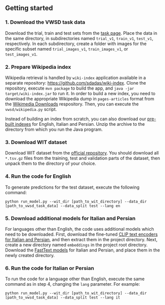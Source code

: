 ## Getting started

### 1. Download the VWSD task data

Download the trial, train and test sets from the [task page](https://raganato.github.io/vwsd/). 
Place the data in the same directory, in subdirectories named `trial_v1`, `train_v1`, `test_v1`, respectively.
In each subdirectory, create a folder with images for the specific subset named `trial_images_v1`, `train_images_v1`, or `test_images_v1`.

### 2. Prepare Wikipedia index

Wikipedia retrieval is handled by `wiki-index` application available in a separate repository: https://github.com/sdadas/wiki-index.
Clone the repository, execute `mvn package` to build the app, and `java -jar target/wiki-index.jar` to run it.
In order to build a new index, you need to download the appropriate Wikipedia dump in `pages-articles` format from the [Wikimedia Downloads](https://dumps.wikimedia.org/) respository.
Then, you can execute the `vwsd/wikipedia.py` script.

Instead of building an index from scratch, you can also download our [pre-built indexes](https://1drv.ms/u/c/71e57b049afd0d97/EYsDLJf-ykRKjsBsIyS-gvAB1RmvbFe_LumC1xPJWubESw?e=N2ptLe) for English, Italian and Persian.
Unzip the archive to the directory from which you run the Java program.

### 3. Download WIT dataset

Download WIT dataset from the [official repository](https://github.com/google-research-datasets/wit/blob/main/DATA.md).
You should download all `*.tsv.gz` files from the training, test and validation parts of the dataset, then unpack them to the directory of your choice.

### 4. Run the code for English

To generate predictions for the test dataset, execute the following command:

```shell
python run_model.py --wit_dir [path_to_wit_directory] --data_dir [path_to_vwsd_task_data] --data_split test --lang en
```

### 5. Download additional models for Italian and Persian

For languages other than English, the code uses additional models which need to be downloaded. 
First, download the fine-tuned [CLIP text encoders for Italian and Persian](https://1drv.ms/u/c/71e57b049afd0d97/EWBLYUjSANhAtauVGgh-ULgBJyQbAZXgMZBOyh1nC07f4Q?e=vPdNE5), and then extract them in the project directory.
Next, create a new directory named `embeddings` in the project root directory.
Download the [FastText models](https://fasttext.cc/docs/en/crawl-vectors.html) for Italian and Persian, and place them in the newly created directory.

### 6. Run the code for Italian or Persian

To run the code for a language other than English, execute the same command as in step 4, changing the `lang` parameter.
For example:

```shell
python run_model.py --wit_dir [path_to_wit_directory] --data_dir [path_to_vwsd_task_data] --data_split test --lang it
```
